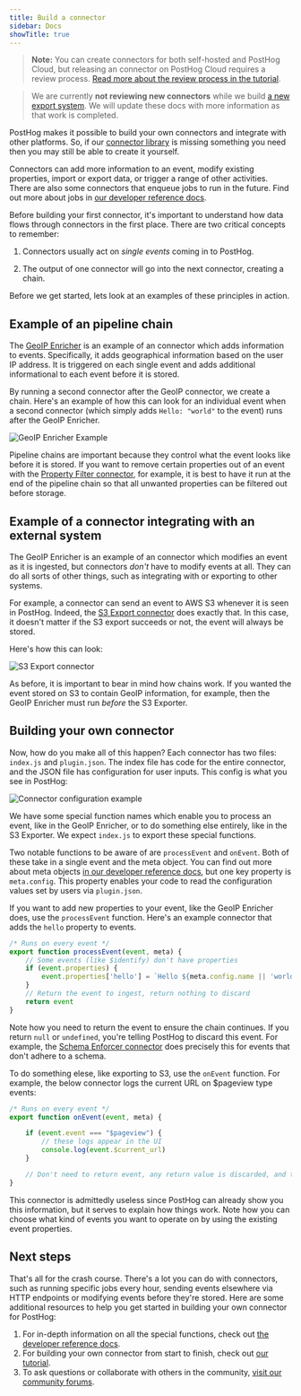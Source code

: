 ```yaml
---
title: Build a connector
sidebar: Docs
showTitle: true
---
```


> **Note:** You can create connectors for both self-hosted and PostHog Cloud, but releasing an connector on PostHog Cloud requires a review process. [Read more about the review process in the tutorial](/docs/apps/build/tutorial#submitting-your-app). 

> We are currently **not reviewing new connectors** while we build [a new export system](https://github.com/PostHog/posthog/issues/15997). We will update these docs with more information as that work is completed. 

PostHog makes it possible to build your own connectors and integrate with other platforms. So, if our [connector library](/cdp) is missing something you need then you may still be able to create it yourself.

Connectors can add more information to an event, modify existing properties, import or export data, or trigger a range of other activities. There are also some connectors that enqueue jobs to run in the future. Find out more about jobs in [our developer reference docs](/docs/apps/build/reference#jobs-1).

Before building your first connector, it's important to understand how data flows through connectors in the first place. There are two critical concepts to remember:

1. Connectors usually act on _single events_ coming in to PostHog.

2. The output of one connector will go into the next connector, creating a chain.

Before we get started, lets look at an examples of these principles in action. 

## Example of an pipeline chain

The [GeoIP Enricher](/apps/geoip-enrichment) is an example of an connector which adds information to events. Specifically, it adds geographical information based on the user IP address. It is triggered on each single event and adds additional informational to each event before it is stored.

By running a second connector after the GeoIP connector, we create a chain. Here's an example of how this can look for an individual event when a second connector (which simply adds ```Hello: "world"``` to the event) runs after the GeoIP Enricher. 

![GeoIP Enricher Example](https://res.cloudinary.com/dmukukwp6/image/upload/v1710055416/posthog.com/contents/images/plugins/geoip-plugin-example.png)

Pipeline chains are important because they control what the event looks like before it is stored. If you want to remove certain properties out of an event with the [Property Filter connector](/apps/property-filter), for example, it is best to have it run at the end of the pipeline chain so that all unwanted properties can be filtered out before storage.  

## Example of a connector integrating with an external system

The GeoIP Enricher is an example of an connector which modifies an event as it is ingested, but connectors _don't_ have to modify events at all. They can do all sorts of other things, such as integrating with or exporting to other systems.

For example, a connector can send an event to AWS S3 whenever it is seen in PostHog. Indeed, the [S3 Export connector](/docs/cdp/batch-exports/s3) does exactly that. In this case, it doesn't matter if the S3 export succeeds or not, the event will always be stored.

Here's how this can look:

![S3 Export connector](https://res.cloudinary.com/dmukukwp6/image/upload/v1710055416/posthog.com/contents/images/plugins/s3-plugin-example.png)

As before, it is important to bear in mind how chains work. If you wanted the event stored on S3 to contain GeoIP information, for example, then the GeoIP Enricher must run _before_ the S3 Exporter. 

## Building your own connector

Now, how do you make all of this happen? Each connector has two files: `index.js` and `plugin.json`. The index file has code for the entire connector, and the JSON file has configuration for user inputs. This config is what you see in PostHog:

![Connector configuration example](https://res.cloudinary.com/dmukukwp6/image/upload/v1710055416/posthog.com/contents/images/plugins/plugin-config.png)

We have some special function names which enable you to process an event, like in the GeoIP Enricher, or to do something else entirely, like in the S3 Exporter. We expect `index.js` to export these special functions.

Two notable functions to be aware of are `processEvent` and `onEvent`. Both of these take in a single event and the meta object. You can find out more about meta objects [in our developer reference docs](/docs/apps/build/reference#pluginmeta), but one key property is `meta.config`. This property enables your code to read the configuration values set by users via `plugin.json`.

If you want to add new properties to your event, like the GeoIP Enricher does, use the `processEvent` function. Here's an example connector that adds the `hello` property to events.

```js
/* Runs on every event */
export function processEvent(event, meta) {
    // Some events (like $identify) don't have properties
    if (event.properties) {
        event.properties['hello'] = `Hello ${meta.config.name || 'world'}`
    }
    // Return the event to ingest, return nothing to discard  
    return event
}
```

Note how you need to return the event to ensure the chain continues. If you return `null` or `undefined`, you're telling PostHog to discard this event. For example, the [Schema Enforcer connector](https://github.com/PostHog/posthog-schema-enforcer-plugin) does precisely this for events that don't adhere to a schema.

To do something elese, like exporting to S3, use the `onEvent` function. For example, the below connector logs the current URL on $pageview type events:

```js
/* Runs on every event */
export function onEvent(event, meta) {

    if (event.event === "$pageview") {
        // these logs appear in the UI
        console.log(event.$current_url)
    }

    // Don't need to return event, any return value is discarded, and the event is not modified
}
```

This connector is admittedly useless since PostHog can already show you this information, but it serves to explain how things work. Note how you can choose what kind of events you want to operate on by using the existing event properties.

## Next steps

That's all for the crash course. There's a lot you can do with connectors, such as running specific jobs every hour, sending events elsewhere via HTTP endpoints or modifying events before they're stored. Here are some additional resources to help you get started in building your own connector for PostHog:

1. For in-depth information on all the special functions, check out [the developer reference docs](/docs/apps/build/reference).
2. For building your own connector from start to finish, check out [our tutorial](/docs/apps/build/tutorial).
3. To ask questions or collaborate with others in the community, [visit our community forums](/questions).
